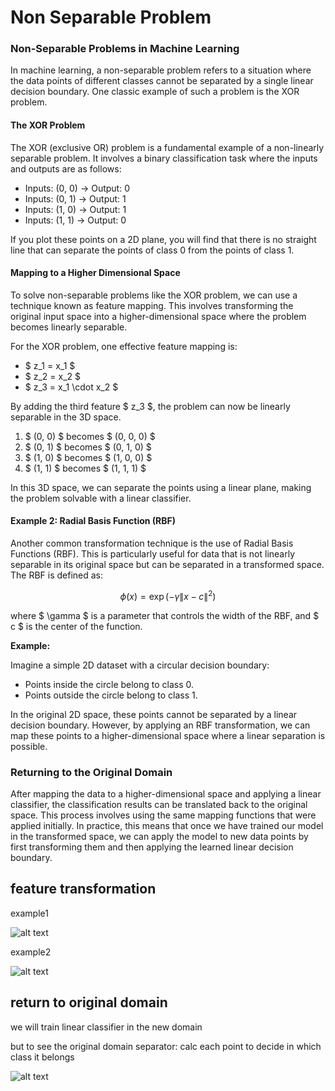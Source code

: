 # Non Separable Problem


### Non-Separable Problems in Machine Learning

In machine learning, a non-separable problem refers to a situation where the data points of different classes cannot be separated by a single linear decision boundary. One classic example of such a problem is the XOR problem.

#### The XOR Problem

The XOR (exclusive OR) problem is a fundamental example of a non-linearly separable problem. It involves a binary classification task where the inputs and outputs are as follows:

- Inputs: (0, 0) -> Output: 0
- Inputs: (0, 1) -> Output: 1
- Inputs: (1, 0) -> Output: 1
- Inputs: (1, 1) -> Output: 0

If you plot these points on a 2D plane, you will find that there is no straight line that can separate the points of class 0 from the points of class 1.

#### Mapping to a Higher Dimensional Space

To solve non-separable problems like the XOR problem, we can use a technique known as feature mapping. This involves transforming the original input space into a higher-dimensional space where the problem becomes linearly separable.

For the XOR problem, one effective feature mapping is:

- $ z_1 = x_1 $
- $ z_2 = x_2 $
- $ z_3 = x_1 \cdot x_2 $

By adding the third feature $ z_3 $, the problem can now be linearly separable in the 3D space.

1. $ (0, 0) $ becomes $ (0, 0, 0) $
2. $ (0, 1) $ becomes $ (0, 1, 0) $
3. $ (1, 0) $ becomes $ (1, 0, 0) $
4. $ (1, 1) $ becomes $ (1, 1, 1) $

In this 3D space, we can separate the points using a linear plane, making the problem solvable with a linear classifier.

#### Example 2: Radial Basis Function (RBF)

Another common transformation technique is the use of Radial Basis Functions (RBF). This is particularly useful for data that is not linearly separable in its original space but can be separated in a transformed space. The RBF is defined as:

$$ \phi(x) = \exp\left(-\gamma \|x - c\|^2\right) $$

where $ \gamma $ is a parameter that controls the width of the RBF, and $ c $ is the center of the function.

**Example:**

Imagine a simple 2D dataset with a circular decision boundary:

- Points inside the circle belong to class 0.
- Points outside the circle belong to class 1.

In the original 2D space, these points cannot be separated by a linear decision boundary. However, by applying an RBF transformation, we can map these points to a higher-dimensional space where a linear separation is possible.

### Returning to the Original Domain

After mapping the data to a higher-dimensional space and applying a linear classifier, the classification results can be translated back to the original space. This process involves using the same mapping functions that were applied initially. In practice, this means that once we have trained our model in the transformed space, we can apply the model to new data points by first transforming them and then applying the learned linear decision boundary.




## feature transformation

example1

![alt text](image-7.png)

example2

![alt text](image-8.png)

## return to original domain

we will train linear classifier in the new domain

but to see the original domain separator: 
calc each point to decide in which class it belongs

![alt text](image-9.png)